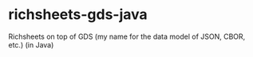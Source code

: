 # richsheets-gds-java
Richsheets on top of GDS (my name for the data model of JSON, CBOR, etc.)  (in Java)
